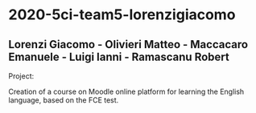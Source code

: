# 2020-5ci-team5-lorenzigiacomo
 Lorenzi Giacomo - Olivieri Matteo - Maccacaro Emanuele - Luigi Ianni - Ramascanu Robert
---
Project:

Creation of a course on Moodle online platform for learning the English language, based on the FCE test.
